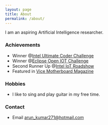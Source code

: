 ```yaml
---
layout: page
title: About
permalink: /about/
---
```


I am an aspiring Artificial Intelligence researcher.

### Achievements

* Winner @[Intel Ultimate Coder Challenge](https://software.intel.com/en-us/blogs/2016/08/05/the-intel-ultimate-coder-challenge-for-iot-winners-have-been-chosen)
* Winner @[Eclipse Open IOT Challenge](https://www.eclipse.org/org/press-release/20160310_iotchallenge_winners2016.php)
* Second Runner Up @[Intel IoT Roadshow](https://drive.google.com/file/d/0ByuvNaTkATl-MUlRWnh4Nl9uaVE/view?usp=sharing)
* Featured in [Vice Motherboard Magazine](http://motherboard.vice.com/blog/a-cognitive-healthcare-system-is-changing-medical-practices-in-remote-areas)

### Hobbies

* I like to sing and play guitar in my free time.

### Contact

* Email [arun_kumar271@hotmail.com](mailto:arun_kumar271@hotmail.com)

